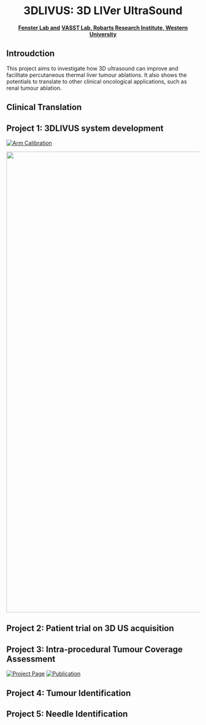 <div align="center">
  <h1>3DLIVUS: 3D LIVer UltraSound</h1>

**[Fenster Lab and](https://www.robarts.ca/peterslab/)**
**[VASST Lab, Robarts Research Institute, Western University](https://www.robarts.ca/peterslab/)**
</div>

## Introudction
This project aims to investigate how 3D ultrasound can improve and facilitate percutaneous thermal liver tumour ablations. It also shows the potentials to translate to other clinical oncological applications, such as renal tumour ablation.
  
## Clinical Translation

## Project 1: 3DLIVUS system development
<a href="https://github.com/Xingorno/Robotic-arm-calibration-method-from-scratch"><img src="https://img.shields.io/badge/Calibration-Roboitc Arm-green" alt="Arm Calibration"></a>
<div align="center">
  <img src="figs/3DLIVUS system" alt="3DLIVUS system" width="1200">
</div>

## Project 2: Patient trial on 3D US acquisition


## Project 3: Intra-procedural Tumour Coverage Assessment
<a href="https://github.com/Xingorno/3DUS-Based-Tumor-Coverage-Evaluation-And-Optimization"><img src="https://img.shields.io/badge/Project-green" alt="Project Page"></a>
<a href="https://ieeexplore.ieee.org/abstract/document/9800921" target="_blank" rel="noopener noreferrer">
  <img src="https://img.shields.io/badge/Paper-Tumour Coverage Assessment-blue" alt="Publication">
</a>

## Project 4: Tumour Identification

## Project 5: Needle Identification
